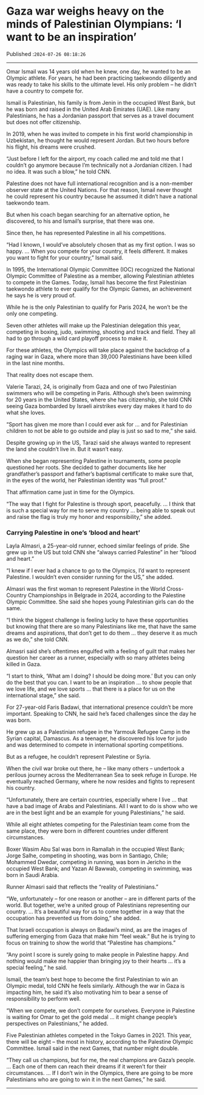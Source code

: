 # Gaza war weighs heavy on the minds of Palestinian Olympians: ‘I want to be an inspiration’

Published :`2024-07-26 08:18:26`

---

Omar Ismail was 14 years old when he knew, one day, he wanted to be an Olympic athlete. For years, he had been practicing taekwondo diligently and was ready to take his skills to the ultimate level. His only problem – he didn’t have a country to compete for.

Ismail is Palestinian, his family is from Jenin in the occupied West Bank, but he was born and raised in the United Arab Emirates (UAE). Like many Palestinians, he has a Jordanian passport that serves as a travel document but does not offer citizenship.

In 2019, when he was invited to compete in his first world championship in Uzbekistan, he thought he would represent Jordan. But two hours before his flight, his dreams were crushed.

“Just before I left for the airport, my coach called me and told me that I couldn’t go anymore because I’m technically not a Jordanian citizen. I had no idea. It was such a blow,” he told CNN.

Palestine does not have full international recognition and is a non-member observer state at the United Nations. For that reason, Ismail never thought he could represent his country because he assumed it didn’t have a national taekwondo team.

But when his coach began searching for an alternative option, he discovered, to his and Ismail’s surprise, that there was one.

Since then, he has represented Palestine in all his competitions.

“Had I known, I would’ve absolutely chosen that as my first option. I was so happy. … When you compete for your country, it feels different. It makes you want to fight for your country,” Ismail said.

In 1995, the International Olympic Committee (IOC) recognized the National Olympic Committee of Palestine as a member, allowing Palestinian athletes to compete in the Games. Today, Ismail has become the first Palestinian taekwondo athlete to ever qualify for the Olympic Games, an achievement he says he is very proud of.

While he is the only Palestinian to qualify for Paris 2024, he won’t be the only one competing.

Seven other athletes will make up the Palestinian delegation this year, competing in boxing, judo, swimming, shooting and track and field. They all had to go through a wild card playoff process to make it.

For these athletes, the Olympics will take place against the backdrop of a raging war in Gaza, where more than 39,000 Palestinians have been killed in the last nine months.

That reality does not escape them.

Valerie Tarazi, 24, is originally from Gaza and one of two Palestinian swimmers who will be competing in Paris. Although she’s been swimming for 20 years in the United States, where she has citizenship, she told CNN seeing Gaza bombarded by Israeli airstrikes every day makes it hard to do what she loves.

“Sport has given me more than I could ever ask for … and for Palestinian children to not be able to go outside and play is just so sad to me,” she said.

Despite growing up in the US, Tarazi said she always wanted to represent the land she couldn’t live in. But it wasn’t easy.

When she began representing Palestine in tournaments, some people questioned her roots. She decided to gather documents like her grandfather’s passport and father’s baptismal certificate to make sure that, in the eyes of the world, her Palestinian identity was “full proof.”

That affirmation came just in time for the Olympics.

“The way that I fight for Palestine is through sport, peacefully. … I think that is such a special way for me to serve my country … being able to speak out and raise the flag is truly my honor and responsibility,” she added.

### Carrying Palestine in one’s ‘blood and heart’

Layla Almasri, a 25-year-old runner, echoed similar feelings of pride. She grew up in the US but told CNN she “always carried Palestine” in her “blood and heart.”

“I knew if I ever had a chance to go to the Olympics, I’d want to represent Palestine. I wouldn’t even consider running for the US,” she added.

Almasri was the first woman to represent Palestine in the World Cross-Country Championships in Belgrade in 2024, according to the Palestine Olympic Committee. She said she hopes young Palestinian girls can do the same.

“I think the biggest challenge is feeling lucky to have these opportunities but knowing that there are so many Palestinians like me, that have the same dreams and aspirations, that don’t get to do them … they deserve it as much as we do,” she told CNN.

Almasri said she’s oftentimes engulfed with a feeling of guilt that makes her question her career as a runner, especially with so many athletes being killed in Gaza.

“I start to think, ‘What am I doing? I should be doing more.’ But you can only do the best that you can. I want to be an inspiration … to show people that we love life, and we love sports … that there is a place for us on the international stage,” she said.

For 27-year-old Faris Badawi, that international presence couldn’t be more important. Speaking to CNN, he said he’s faced challenges since the day he was born.

He grew up as a Palestinian refugee in the Yarmouk Refugee Camp in the Syrian capital, Damascus. As a teenager, he discovered his love for judo and was determined to compete in international sporting competitions.

But as a refugee, he couldn’t represent Palestine or Syria.

When the civil war broke out there, he – like many others – undertook a perilous journey across the Mediterranean Sea to seek refuge in Europe. He eventually reached Germany, where he now resides and fights to represent his country.

“Unfortunately, there are certain countries, especially where I live … that have a bad image of Arabs and Palestinians. All I want to do is show who we are in the best light and be an example for young Palestinians,” he said.

While all eight athletes competing for the Palestinian team come from the same place, they were born in different countries under different circumstances.

Boxer Wasim Abu Sal was born in Ramallah in the occupied West Bank; Jorge Salhe, competing in shooting, was born in Santiago, Chile; Mohammed Dwedar, competing in running, was born in Jericho in the occupied West Bank; and Yazan Al Bawwab, competing in swimming, was born in Saudi Arabia.

Runner Almasri said that reflects the “reality of Palestinians.”

“We, unfortunately – for one reason or another – are in different parts of the world. But together, we’re a united group of Palestinians representing our country. … It’s a beautiful way for us to come together in a way that the occupation has prevented us from doing,” she added.

That Israeli occupation is always on Badawi’s mind, as are the images of suffering emerging from Gaza that make him “feel weak.” But he is trying to focus on training to show the world that “Palestine has champions.”

“Any point I score is surely going to make people in Palestine happy. And nothing would make me happier than bringing joy to their hearts … it’s a special feeling,” he said.

Ismail, the team’s best hope to become the first Palestinian to win an Olympic medal, told CNN he feels similarly. Although the war in Gaza is impacting him, he said it’s also motivating him to bear a sense of responsibility to perform well.

“When we compete, we don’t compete for ourselves. Everyone in Palestine is waiting for Omar to get the gold medal … it might change people’s perspectives on Palestinians,” he added.

Five Palestinian athletes competed in the Tokyo Games in 2021. This year, there will be eight – the most in history, according to the Palestine Olympic Committee. Ismail said in the next Games, that number might double.

“They call us champions, but for me, the real champions are Gaza’s people. … Each one of them can reach their dreams if it weren’t for their circumstances. … If I don’t win in the Olympics, there are going to be more Palestinians who are going to win it in the next Games,” he said.

---

